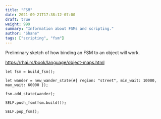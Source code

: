 ```yaml
---
title: "FSM"
date: 2021-09-21T17:38:12-07:00
draft: true
weight: 999
summary: "Information about FSMs and scripting."
author: "Shane"
tags: ["scripting", "fsm"]
---
```


Preliminary sketch of how binding an FSM to an object will work.

https://rhai.rs/book/language/object-maps.html

```
let fsm = build_fsm();

let wander = new_wander_state(#{ region: "street", min_wait: 10000, max_wait: 60000 });

fsm.add_state(wander);

SELF.push_fsm(fsm.build());

SELF.pop_fsm();
```
